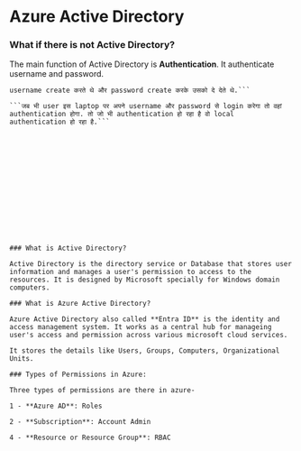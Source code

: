 # Azure Active Directory

### What if there is not Active Directory?

The main function of Active Directory is **Authentication**. It authenticate username and password.

```Suppose आपके पास एक laptop है. तो आप किसी employee को एक laptop issue करते थे तो उस employee के लिए आप एक
username create करते थे और password create करके उसको दे देते थे.```

```जब भी user इस laptop पर अपने username और password से login करेगा तो वहां authentication होगा. तो जो भी authentication हो रहा है वो local authentication हो रहा है.```















### What is Active Directory?

Active Directory is the directory service or Database that stores user information and manages a user's permission to access to the resources. It is designed by Microsoft specially for Windows domain computers.

### What is Azure Active Directory?

Azure Active Directory also called **Entra ID** is the identity and access management system. It works as a central hub for manageing user's access and permission across various microsoft cloud services.

It stores the details like Users, Groups, Computers, Organizational Units.

### Types of Permissions in Azure:

Three types of permissions are there in azure-

1 - **Azure AD**: Roles

2 - **Subscription**: Account Admin

4 - **Resource or Resource Group**: RBAC

